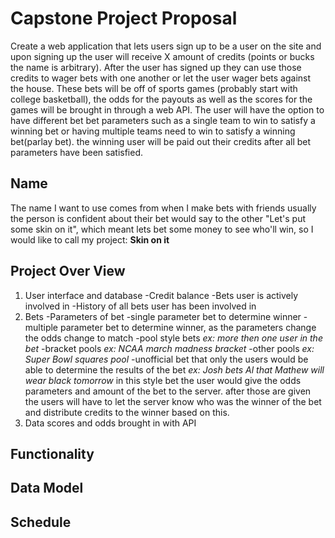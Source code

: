 # Capstone Project Proposal
Create a web application that lets users sign up to be a user on the site and upon signing up the user will receive X amount of credits (points or bucks the name is arbitrary). After the user has signed up they can use those credits to wager bets with one another or let the user wager bets against the house. These bets will be off of sports games (probably start with college basketball), the odds for the payouts as well as the scores for the games will be brought in through a web API. The user will have the option to have different bet bet parameters such as a single team to win to satisfy a winning bet or having multiple teams need to win to satisfy a winning bet(parlay bet). the winning user will be paid out their credits after all bet parameters have been satisfied.

## Name
The name I want to use comes from when I make bets with friends usually the person is confident about their bet would say to the other "Let's put some skin on it", which meant lets bet some money to see who'll win, so I would like to call my project: **Skin on it**

## Project Over View
1. User interface and database 
 -Credit balance 
 -Bets user is actively involved in
 -History of all bets user has been involved in
2. Bets
 -Parameters of bet
  -single parameter bet to determine winner 
  -multiple parameter bet to determine winner, as the parameters change the odds change to match 
  -pool style bets *ex: more then one user in the bet*
   -bracket pools *ex: NCAA march madness bracket* 
   -other pools *ex: Super Bowl squares pool*
  -unofficial bet that only the users would be able to determine the results of the bet *ex: Josh bets Al that Mathew will wear black tomorrow* in this style bet the user would give the odds parameters and amount of the bet to the server. after those are given the users will have to let the server know who was the winner of the bet and distribute credits to the winner based on this.   
3. Data scores and odds brought in with  API  
 
## Functionality
## Data Model
## Schedule